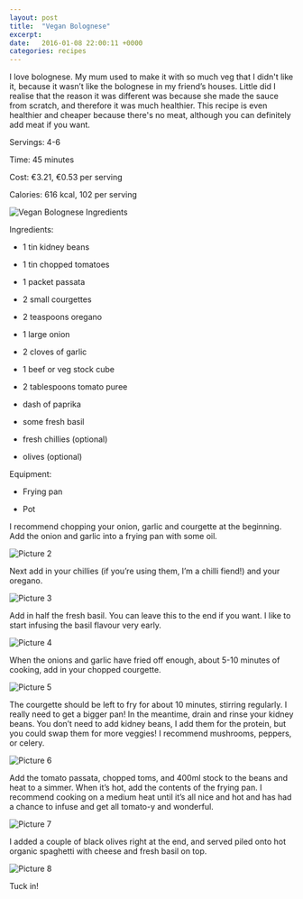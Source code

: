 ```yaml
---
layout: post
title:  "Vegan Bolognese"
excerpt:
date:   2016-01-08 22:00:11 +0000
categories: recipes
---
```

I love bolognese. My mum used to make it with so much veg that I didn't like it, because it wasn’t like the bolognese in my friend’s houses. Little did I realise that the reason it was different was because she made the sauce from scratch, and therefore it was much healthier. This recipe is even healthier and cheaper because there's no meat, although you can definitely add meat if you want.

Servings: 4-6

Time: 45 minutes

Cost: €3.21, €0.53 per serving

Calories: 616 kcal, 102 per serving

![Vegan Bolognese Ingredients]({{site.url}}/images/img_05_01.jpg "Ingredients")

Ingredients:  

  * 1 tin kidney beans

  * 1 tin chopped tomatoes

  * 1 packet passata

  * 2 small courgettes

  * 2 teaspoons oregano

  * 1 large onion

  * 2 cloves of garlic

  * 1 beef or veg stock cube

  * 2 tablespoons tomato puree

  * dash of paprika

  * some fresh basil

  * fresh chillies (optional)

  * olives (optional)

Equipment:

  * Frying pan

  * Pot

I recommend chopping your onion, garlic and courgette at the beginning. Add the onion and garlic into a frying pan with some oil. 

![Picture 2]({{site.url}}/images/img_05_02.jpg "Onions")

Next add in your chillies (if you’re using them, I’m a chilli fiend!) and your oregano.

![Picture 3]({{site.url}}/images/img_05_03.jpg "Chillies!")

Add in half the fresh basil. You can leave this to the end if you want. I like to start infusing the basil flavour very early.

![Picture 4]({{site.url}}/images/img_05_04.jpg "Basil")

When the onions and garlic have fried off enough, about 5-10 minutes of cooking, add in your chopped courgette.

![Picture 5]({{site.url}}/images/img_05_05.jpg "Courgette")

The courgette should be left to fry for about 10 minutes, stirring regularly. I really need to get a bigger pan! In the meantime, drain and rinse your kidney beans. You don’t need to add kidney beans, I add them for the protein, but you could swap them for more veggies! I recommend mushrooms, peppers, or celery.

![Picture 6]({{site.url}}/images/img_05_06.jpg "Kidney Beans")

Add the tomato passata, chopped toms, and 400ml stock to the beans and heat to a simmer. When it’s hot, add the contents of the frying pan. I recommend cooking on a medium heat until it’s all nice and hot and has had a chance to infuse and get all tomato-y and wonderful.

![Picture 7]({{site.url}}/images/img_05_07.jpg "Tomato-y")

I added a couple of black olives right at the end, and served piled onto hot organic spaghetti with cheese and fresh basil on top.

![Picture 8]({{site.url}}/images/img_05_08.jpg "Yum!")

Tuck in!
